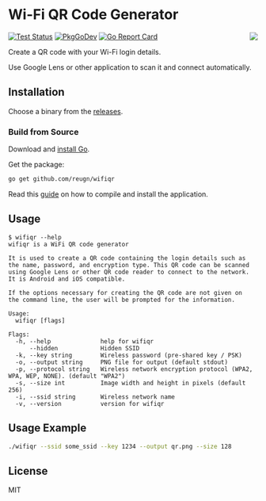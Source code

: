# Wi-Fi QR Code Generator

<img src="docs/images/qr.png" align='right'/>

[![Test Status](https://github.com/reugn/wifiqr/workflows/Test/badge.svg)](https://github.com/reugn/wifiqr/actions?query=workflow%3ATest)
[![PkgGoDev](https://pkg.go.dev/badge/github.com/reugn/wifiqr?tab=doc)](https://pkg.go.dev/github.com/reugn/wifiqr?tab=doc)
[![Go Report Card](https://goreportcard.com/badge/github.com/reugn/wifiqr)](https://goreportcard.com/report/github.com/reugn/wifiqr)

Create a QR code with your Wi-Fi login details.

Use Google Lens or other application to scan it and connect automatically.

## Installation

Choose a binary from the [releases](https://github.com/reugn/wifiqr/releases).

### Build from Source

Download and [install Go](https://golang.org/doc/install).

Get the package:

```sh
go get github.com/reugn/wifiqr
```

Read this [guide](https://golang.org/doc/tutorial/compile-install) on how to compile and install the application.

## Usage

```text
$ wifiqr --help
wifiqr is a WiFi QR code generator

It is used to create a QR code containing the login details such as
the name, password, and encryption type. This QR code can be scanned
using Google Lens or other QR code reader to connect to the network.
It is Android and iOS compatible.

If the options necessary for creating the QR code are not given on
the command line, the user will be prompted for the information.

Usage:
  wifiqr [flags]

Flags:
  -h, --help              help for wifiqr
      --hidden            Hidden SSID
  -k, --key string        Wireless password (pre-shared key / PSK)
  -o, --output string     PNG file for output (default stdout)
  -p, --protocol string   Wireless network encryption protocol (WPA2, WPA, WEP, NONE). (default "WPA2")
  -s, --size int          Image width and height in pixels (default 256)
  -i, --ssid string       Wireless network name
  -v, --version           version for wifiqr
```

## Usage Example

```sh
./wifiqr --ssid some_ssid --key 1234 --output qr.png --size 128
```

## License

MIT
